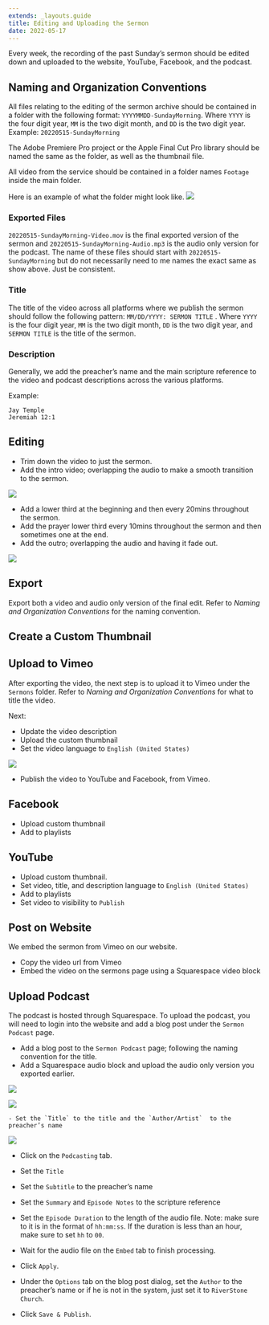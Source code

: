 ```yaml
---
extends: _layouts.guide
title: Editing and Uploading the Sermon
date: 2022-05-17
---
```


Every week, the recording of the past Sunday’s sermon should be edited down and uploaded to the website, YouTube, Facebook, and the podcast.

## Naming and Organization Conventions
All files relating to the editing of the sermon archive should be contained in a folder with the following format: `YYYYMMDD-SundayMorning`. Where `YYYY` is the four digit year, `MM` is the two digit month, and `DD` is the two digit year. Example: `20220515-SundayMorning`

The Adobe Premiere Pro project or the Apple Final Cut Pro library should be named the same as the folder, as well as the thumbnail file.

All video from the service should be contained in a folder names `Footage` inside the main folder.

Here is an example of what the folder might look like.
![](/assets/images/editing-and-uploading-the-sermon/folder-structure.png)

### Exported Files
`20220515-SundayMorning-Video.mov` is the final exported version of the sermon and `20220515-SundayMorning-Audio.mp3` is the audio only version for the podcast. The name of these files should start with `20220515-SundayMorning` but do not necessarily need to me names the exact same as show above. Just be consistent.

### Title
The title of the video across all platforms where we publish the sermon should follow the following pattern: `MM/DD/YYYY: SERMON TITLE` . Where `YYYY` is the four digit year, `MM` is the two digit month, `DD` is the two digit year, and `SERMON TITLE` is the title of the sermon.

### Description
Generally, we add the preacher’s name and the main scripture reference to the video and podcast descriptions across the various platforms.

Example:
```
Jay Temple
Jeremiah 12:1
```

## Editing
* Trim down the video to just the sermon.
* Add the intro video; overlapping the audio to make a smooth transition to the sermon.

![](/assets/images/editing-and-uploading-the-sermon/final-cut-pro-timeline-intro.png)

* Add a lower third at the beginning and then every 20mins throughout the sermon.
* Add the prayer lower third every 10mins throughout the sermon and then sometimes one at the end.
* Add the outro; overlapping the audio and having it fade out.

![](/assets/images/editing-and-uploading-the-sermon/final-cut-pro-timeline-outro.png)

## Export
Export both a video and audio only version of the final edit. Refer to *Naming and Organization Conventions* for the naming convention.

## Create a Custom Thumbnail

## Upload to Vimeo
After exporting the video, the next step is to upload it to Vimeo under the `Sermons` folder. Refer to *Naming and Organization Conventions* for what to title the video.

Next:
- Update the video description
- Upload the custom thumbnail
- Set the video language to `English (United States)`

![](/assets/images/editing-and-uploading-the-sermon/vimeo-setting-language.gif)

- Publish the video to YouTube and Facebook, from Vimeo.

## Facebook
- Upload custom thumbnail
- Add to playlists

## YouTube
- Upload custom thumbnail.
- Set video, title, and description language to  `English (United States)`
- Add to playlists
- Set video to visibility to `Publish`

## Post on Website
We embed the sermon from Vimeo on our website.
- Copy the video url from Vimeo
- Embed the video on the sermons page using a Squarespace video block

## Upload Podcast
The podcast is hosted through Squarespace. To upload the podcast, you will need to login into the website and add a blog post under the `Sermon Podcast` page.

- Add a blog post to the `Sermon Podcast` page; following the naming convention for the title.
- Add a Squarespace audio block and upload the audio only version you exported earlier.

![](/assets/images/editing-and-uploading-the-sermon/squarespace-audio-block.png)

![](/assets/images/editing-and-uploading-the-sermon/squarespace-uploading-audio-file.png)

	- Set the `Title` to the title and the `Author/Artist`  to the preacher’s name

![](/assets/images/editing-and-uploading-the-sermon/squarespace-audio-file-uploaded.png)

- Click on the `Podcasting` tab.
- Set the `Title`
- Set the `Subtitle` to the preacher’s name
- Set the `Summary` and `Episode Notes` to the scripture reference
- Set the `Episode Duration` to the length of the audio file. Note: make sure to it is in the format of `hh:mm:ss`. If the duration is less than an hour, make sure to set `hh` to `00`.
- Wait for the audio file on the `Embed` tab to finish processing.
- Click `Apply`.

- Under the `Options` tab on the blog post dialog, set the `Author` to the preacher’s name or if he is not in the system, just set it to `RiverStone Church`.
- Click `Save & Publish`.